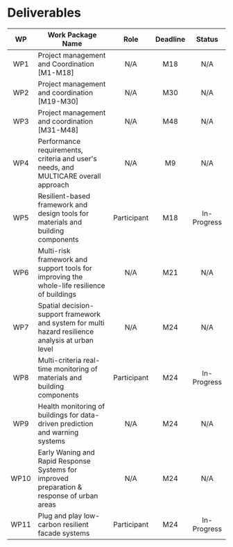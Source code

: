 # Deliverables

| **WP** 	| **Work Package Name**                                                                             	|   **Role**  	| **Deadline** 	|  **Status** 	|
|:------:	|---------------------------------------------------------------------------------------------------	|:-----------:	|:------------:	|:-----------:	|
|   WP1  	| Project management and Coordination [M1-M18]                                                      	|     N/A     	|      M18     	|     N/A     	|
|   WP2  	| Project management and coordination [M19-M30]                                                     	|     N/A     	|      M30     	|     N/A     	|
|   WP3  	| Project management and coordination [M31-M48]                                                     	|     N/A     	|      M48     	|     N/A     	|
|   WP4  	| Performance requirements, criteria and user's needs, and MULTICARE overall approach               	|     N/A     	|      M9      	|     N/A     	|
|   WP5  	| Resilient-based framework and design tools for materials and building components                  	| Participant 	|      M18     	| In-Progress 	|
|   WP6  	| Multi-risk framework and support tools for improving the whole-life resilience of buildings       	|     N/A     	|      M21     	|     N/A     	|
|   WP7  	| Spatial decision-support framework and system for multi hazard resilience analysis at urban level 	|     N/A     	|      M24     	|     N/A     	|
|   WP8  	| Multi-criteria real-time monitoring of materials and building components                          	| Participant 	|      M24     	| In-Progress 	|
|   WP9  	| Health monitoring of buildings for data-driven prediction and warning systems                     	|     N/A     	|      M24     	|     N/A     	|
|  WP10  	| Early Waning and Rapid Response Systems for improved preparation & response of urban areas        	|     N/A     	|      M24     	|     N/A     	|
|  WP11  	| Plug and play low-carbon resilient facade systems                                                 	| Participant 	|      M24     	| In-Progress 	|
